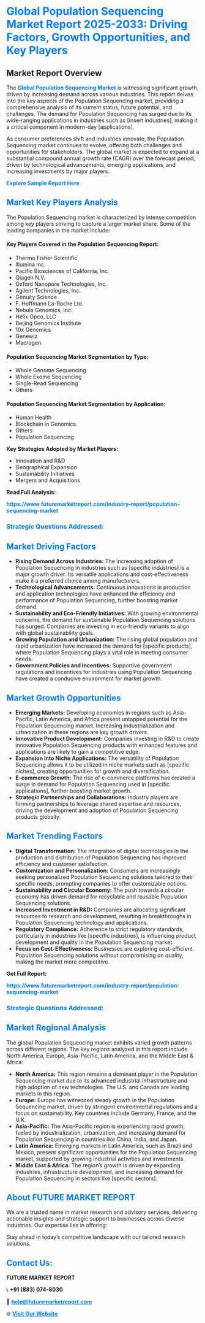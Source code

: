 <h1 style="color: #007BFF;">Global Population Sequencing Market Report 2025-2033: Driving Factors, Growth Opportunities, and Key Players</h1>

<section id="overview">
<h2>Market Report Overview</h2>
<p>The <a href="https://www.futuremarketreport.com/industry-report/population-sequencing-market" style="color: #007BFF; text-decoration: none;"><strong>Global Population Sequencing Market</strong></a> is witnessing significant growth, driven by increasing demand across various industries. This report delves into the key aspects of the Population Sequencing market, providing a comprehensive analysis of its current status, future potential, and challenges. The demand for Population Sequencing has surged due to its wide-ranging applications in industries such as [insert industries], making it a critical component in modern-day [applications].</p>
<p>As consumer preferences shift and industries innovate, the Population Sequencing market continues to evolve, offering both challenges and opportunities for stakeholders. The global market is expected to expand at a substantial compound annual growth rate (CAGR) over the forecast period, driven by technological advancements, emerging applications, and increasing investments by major players.</p>
</section>

<section id="overview">
<p><a href="https://www.futuremarketreport.com/request-sample/reportId=124216" style="color: #007BFF; text-decoration: none;"><strong>Explore Sample Report Here</strong></a></p>
</section>

<section id="key-players">
<h2 style="color: #007BFF;">Market Key Players Analysis</h2>
<p>The Population Sequencing market is characterized by intense competition among key players striving to capture a larger market share. Some of the leading companies in the market include:</p>
<h4>Key Players Covered in the Population Sequencing Report:</h4>
<ul><li>Thermo Fisher Scientific</li><li>Illumina Inc.</li><li>Pacific Biosciences of California, Inc.</li><li>Qiagen N.V.</li><li>Oxford Nanopore Technologies, Inc.</li><li>Agilent Technologies, Inc.</li><li>Genuity Science</li><li>F. Hoffmann La-Roche Ltd.</li><li>Nebula Genomics, Inc.</li><li>Helix Opco, LLC</li><li>Beijing Genomics Institute</li><li>10x Genomics</li><li>Genewiz</li><li>Macrogen</li></ul>
<h4>Population Sequencing Market Segmentation by Type:</h4>
<ul><li>Whole Genome Sequencing</li><li>Whole Exome Sequencing</li><li>Single-Read Sequencing</li><li>Others</li></ul>

<h4>Population Sequencing Market Segmentation by Application:</h4>
<ul><li>Human Health</li><li>Blockchain in Genomics</li><li>Others</li><li>Population Sequencing</li></ul>
<p><strong>Key Strategies Adopted by Market Players:</strong></p>
<ul>
<li>Innovation and R&D</li>
<li>Geographical Expansion</li>
<li>Sustainability Initiatives</li>
<li>Mergers and Acquisitions</li>
</ul>
</section>

<section>
<p><strong>Read Full Analysis: </strong></p><a href="https://www.futuremarketreport.com/industry-report/population-sequencing-market" style="color: #007BFF; text-decoration: none;"><strong>https://www.futuremarketreport.com/industry-report/population-sequencing-market</strong></a>
<h3 style="color: #007BFF;">Strategic Questions Addressed:</h3>
</section>

<section id="driving-factors">
<h2 style="color: #007BFF;">Market Driving Factors</h2>
<ul>
<li><strong>Rising Demand Across Industries:</strong> The increasing adoption of Population Sequencing in industries such as [specific industries] is a major growth driver. Its versatile applications and cost-effectiveness make it a preferred choice among manufacturers.</li>
<li><strong>Technological Advancements:</strong> Continuous innovations in production and application technologies have enhanced the efficiency and performance of Population Sequencing, further boosting market demand.</li>
<li><strong>Sustainability and Eco-Friendly Initiatives:</strong> With growing environmental concerns, the demand for sustainable Population Sequencing solutions has surged. Companies are investing in eco-friendly variants to align with global sustainability goals.</li>
<li><strong>Growing Population and Urbanization:</strong> The rising global population and rapid urbanization have increased the demand for [specific products], where Population Sequencing plays a vital role in meeting consumer needs.</li>
<li><strong>Government Policies and Incentives:</strong> Supportive government regulations and incentives for industries using Population Sequencing have created a conducive environment for market growth.</li>
</ul>
</section>

<section id="growth-opportunities">
<h2 style="color: #007BFF;">Market Growth Opportunities</h2>
<ul>
<li><strong>Emerging Markets:</strong> Developing economies in regions such as Asia-Pacific, Latin America, and Africa present untapped potential for the Population Sequencing market. Increasing industrialization and urbanization in these regions are key growth drivers.</li>
<li><strong>Innovative Product Development:</strong> Companies investing in R&D to create innovative Population Sequencing products with enhanced features and applications are likely to gain a competitive edge.</li>
<li><strong>Expansion into Niche Applications:</strong> The versatility of Population Sequencing allows it to be utilized in niche markets such as [specific niches], creating opportunities for growth and diversification.</li>
<li><strong>E-commerce Growth:</strong> The rise of e-commerce platforms has created a surge in demand for Population Sequencing used in [specific applications], further boosting market growth.</li>
<li><strong>Strategic Partnerships and Collaborations:</strong> Industry players are forming partnerships to leverage shared expertise and resources, driving the development and adoption of Population Sequencing products globally.</li>
</ul>
</section>

<section id="trending-factors">
<h2 style="color: #007BFF;">Market Trending Factors</h2>
<ul>
<li><strong>Digital Transformation:</strong> The integration of digital technologies in the production and distribution of Population Sequencing has improved efficiency and customer satisfaction.</li>
<li><strong>Customization and Personalization:</strong> Consumers are increasingly seeking personalized Population Sequencing solutions tailored to their specific needs, prompting companies to offer customizable options.</li>
<li><strong>Sustainability and Circular Economy:</strong> The push towards a circular economy has driven demand for recyclable and reusable Population Sequencing solutions.</li>
<li><strong>Increased Investment in R&D:</strong> Companies are allocating significant resources to research and development, resulting in breakthroughs in Population Sequencing technology and applications.</li>
<li><strong>Regulatory Compliance:</strong> Adherence to strict regulatory standards, particularly in industries like [specific industries], is influencing product development and quality in the Population Sequencing market.</li>
<li><strong>Focus on Cost-Effectiveness:</strong> Businesses are exploring cost-efficient Population Sequencing solutions without compromising on quality, making the market more competitive.</li>
</ul>
</section>

<section>
<p><strong>Get Full Report: </strong></p><a href="https://www.futuremarketreport.com/industry-report/population-sequencing-market" style="color: #007BFF; text-decoration: none;"><strong>https://www.futuremarketreport.com/industry-report/population-sequencing-market</strong></a>
<h3 style="color: #007BFF;">Strategic Questions Addressed:</h3>
</section>


<section id="regional-analysis">
<h2 style="color: #007BFF;">Market Regional Analysis</h2>
<p>The global Population Sequencing market exhibits varied growth patterns across different regions. The key regions analyzed in this report include North America, Europe, Asia-Pacific, Latin America, and the Middle East & Africa:</p>
<ul>
<li><strong>North America:</strong> This region remains a dominant player in the Population Sequencing market due to its advanced industrial infrastructure and high adoption of new technologies. The U.S. and Canada are leading markets in this region.</li>
<li><strong>Europe:</strong> Europe has witnessed steady growth in the Population Sequencing market, driven by stringent environmental regulations and a focus on sustainability. Key countries include Germany, France, and the U.K.</li>
<li><strong>Asia-Pacific:</strong> The Asia-Pacific region is experiencing rapid growth, fueled by industrialization, urbanization, and increasing demand for Population Sequencing in countries like China, India, and Japan.</li>
<li><strong>Latin America:</strong> Emerging markets in Latin America, such as Brazil and Mexico, present significant opportunities for the Population Sequencing market, supported by growing industrial activities and investments.</li>
<li><strong>Middle East & Africa:</strong> The region’s growth is driven by expanding industries, infrastructure development, and increasing demand for Population Sequencing in sectors like [specific sectors].</li>
</ul>
</section>

<footer>
<h2 style="color: #007BFF;">About FUTURE MARKET REPORT</h2>
<p>We are a trusted name in market research and advisory services, delivering actionable insights and strategic support to businesses across diverse industries. Our expertise lies in offering:</p>

<p>Stay ahead in today’s competitive landscape with our tailored research solutions.</p>

<h2 style="color: #007BFF;">Contact Us:</h2>
<p><strong>FUTURE MARKET REPORT</strong></p>
<p>📞 <strong>+91 (883) 074-8030</strong></p>
<p>📧 <strong><a href="mailto:help@futuremarketreport.com" style="color: #007BFF;">help@futuremarketreport.com</a></strong></p>
<p>🌐 <strong><a href="https://www.futuremarketreport.com/" style="color: #007BFF;">Visit Our Website</a></strong></p>
</footer>